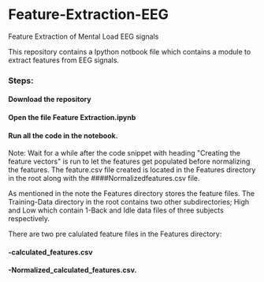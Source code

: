# Feature-Extraction-EEG
Feature Extraction of Mental Load EEG signals

This repository contains a Ipython notbook file which contains a module to extract features from EEG signals.

### Steps:
####  Download the repository
####  Open the file Feature Extraction.ipynb
####  Run all the code in the notebook.

Note: Wait for a while after the code snippet with heading "Creating the feature vectors" is run to let the features get populated before normalizing the features. The feature.csv file created is located in the Features directory in the root along with the ####Normalizedfeatures.csv file.


As mentioned in the note the Features directory stores the feature files. The Training-Data directory in the root contains two other subdirectories; High and Low which contain 1-Back and Idle data files of three subjects respectively.

There are two pre calulated feature files in the Features directory: 
#### -calculated_features.csv
#### -Normalized_calculated_features.csv.




